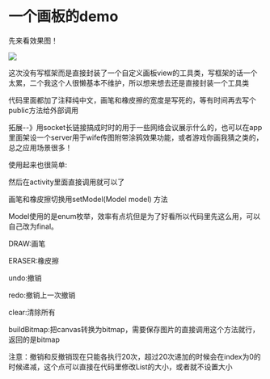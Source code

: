 一个画板的demo
=============

<p>先来看效果图！</p>
<img src="https://github.com/luying6/LuDrawBoard/tree/master/gif/gif-2.gif"/>
<p>这次没有写框架而是直接封装了一个自定义画板view的工具类，写框架的话一个太累，二个我这个人很懒基本不维护，所以想来想去还是直接封装一个工具类</p>
<p>代码里面都加了注释纯中文，画笔和橡皮擦的宽度是写死的，等有时间再去写个public方法给外部调用</p>
<p>拓展--》用socket长链接搞成时时的用于一些网络会议展示什么的，也可以在app里面架设一个server用于wife传图附带涂鸦效果功能，或者游戏你画我猜之类的，总之应用场景很多！</p>

<p>使用起来也很简单:</p>
  <com.luying.ludrawboard.DrawBoardView
          android:id="@+id/drawBoard"
          android:layout_width="match_parent"
          android:layout_height="match_parent"
          android:background="@drawable/background" />
          
          
 <p>然后在activity里面直接调用就可以了</p>
 <p>画笔和橡皮擦切换用setModel(Model model) 方法</p>
 <p>Model使用的是enum枚举，效率有点坑但是为了好看所以代码里先这么用，可以自己改为final。</p>
 <p>DRAW:画笔</p>
 <p>ERASER:橡皮擦</p>
 
 
 
<p>undo:撤销</p>
<p>redo:撤销上一次撤销</p>
<p>clear:清除所有</p>
<p>buildBitmap:把canvas转换为bitmap，需要保存图片的直接调用这个方法就行，返回的是bitmap</p>
<p>注意：撤销和反撤销现在只能各执行20次，超过20次递加的时候会在index为0的时候递减，这个点可以直接在代码里修改List的大小，或者就不设置大小</p>




